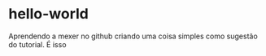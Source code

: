 # hello-world
Aprendendo a mexer no github criando uma coisa simples como sugestão do tutorial. É isso

